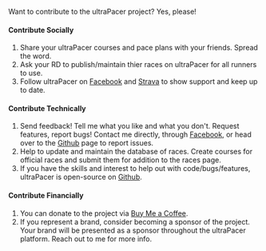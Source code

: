 Want to contribute to the ultraPacer project? Yes, please!

#### Contribute Socially
1. Share your ultraPacer courses and pace plans with your friends. Spread the
  word.
2. Ask your RD to publish/maintain thier races on ultraPacer for all runners to
  use.
3. Follow ultraPacer on [Facebook](https://www.facebook.com/ultrapacer) and
  [Strava](https://www.strava.com/clubs/ultrapacer)
  to show support and keep up to date.

#### Contribute Technically
1. Send feedback! Tell me what you like and what you don't. Request features,
  report bugs! Contact me directly, through
  [Facebook](https://www.facebook.com/ultrapacer), or head over to the
  [Github](https://github.com/amokrunner/ultrapacer/issues) page
  to report issues.
2. Help to update and maintain the database of races. Create courses for
  official races and submit them for addition to the races page.
3. If you have the skills and interest to help out with code/bugs/features,
  ultraPacer is open-source on
  [Github](https://github.com/amokrunner/ultrapacer).

#### Contribute Financially
1. You can donate to the project via
  <a href="https://buymeacoffee.com/ultrapacer" target="_blank">Buy Me a Coffee</a>.
2. If you represent a brand, consider becoming a sponsor of the project.
  Your brand will be presented as a sponsor throughout the ultraPacer
  platform. Reach out to me for more info.
